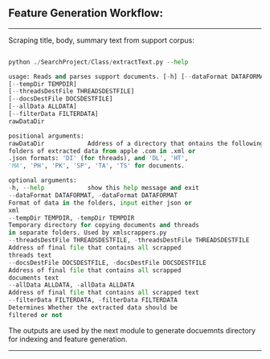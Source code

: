

Feature Generation Workflow:
---
---

Scraping title, body, summary text from support corpus:

```python 

python ./SearchProject/Class/extractText.py --help

usage: Reads and parses support documents. [-h] [--dataFormat DATAFORMAT]
[--tempDir TEMPDIR]
[--threadsDestFile THREADSDESTFILE]
[--docsDestFile DOCSDESTFILE]
[--allData ALLDATA]
[--filterData FILTERDATA]
rawDataDir

positional arguments:
rawDataDir            Address of a directory that ontains the following
folders of extracted data from apple .com in .xml or
.json formats: 'DI' (for threads), and 'DL', 'HT',
'MA', 'PH', 'PK', 'SP', 'TA', 'TS' for documents.

optional arguments:
-h, --help            show this help message and exit
--dataFormat DATAFORMAT, -dataFormat DATAFORMAT
Format of data in the folders, input either json or
xml
--tempDir TEMPDIR, -tempDir TEMPDIR
Temporary directory for copying documents and threads
in separate folders. Used by xmlscrappers.py
--threadsDestFile THREADSDESTFILE, -threadsDestFile THREADSDESTFILE
Address of final file that contains all scrapped
threads text
--docsDestFile DOCSDESTFILE, -docsDestFile DOCSDESTFILE
Address of final file that contains all scrapped
documents text
--allData ALLDATA, -allData ALLDATA
Address of final file that contains all scrapped text
--filterData FILTERDATA, -filterData FILTERDATA
Determines Whether the extracted data should be
filtered or not

```

The outputs are used by the next module to generate docuemnts directory for indexing and feature generation. 

***



